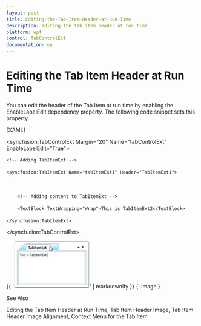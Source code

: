 ```yaml
---
layout: post
title: Editing-the-Tab-Item-Header-at-Run-Time
description: editing the tab item header at run time
platform: wpf
control: TabControlExt
documentation: ug
---
```


# Editing the Tab Item Header at Run Time

You can edit the header of the Tab Item at run time by enabling the EnableLabelEdit dependency property. The following code snippet sets this property.



[XAML]



<!-- Adding TabControlExt  -->

<syncfusion:TabControlExt Margin="20" Name="tabControlExt" EnableLabelEdit="True">



    <!-- Adding TabItemExt -->

    <syncfusion:TabItemExt Name="tabItemExt1" Header="TabItemExt1">



        <!-- Adding content to TabItemExt -->

        <TextBlock TextWrapping="Wrap">This is TabItemExt2</TextBlock>

    </syncfusion:TabItemExt>

</syncfusion:TabControlExt>



{{ '![](Editing-the-Tab-Item-Header-at-Run-Time_images/Editing-the-Tab-Item-Header-at-Run-Time_img1.jpeg)' | markdownify }}
{:.image }




See Also

Editing the Tab Item Header at Run Time, Tab Item Header Image, Tab Item Header Image Alignment, Context Menu for the Tab Item

